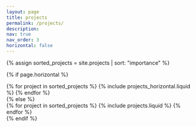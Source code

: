```yaml
---
layout: page
title: projects
permalink: /projects/
description: 
nav: true
nav_order: 3
horizontal: false
---
```


<!-- pages/projects.md -->
<div class="projects">
  {% assign sorted_projects = site.projects | sort: "importance" %}

  <!-- Generate cards for each project -->
  {% if page.horizontal %}
  <div class="container">
    <div class="row row-cols-1 row-cols-md-2">
    {% for project in sorted_projects %}
      {% include projects_horizontal.liquid %}
    {% endfor %}
    </div>
  </div>
  {% else %}
  <div class="row row-cols-1 row-cols-md-2">
    {% for project in sorted_projects %}
      {% include projects.liquid %}
    {% endfor %}
  </div>
  {% endif %}
</div>
